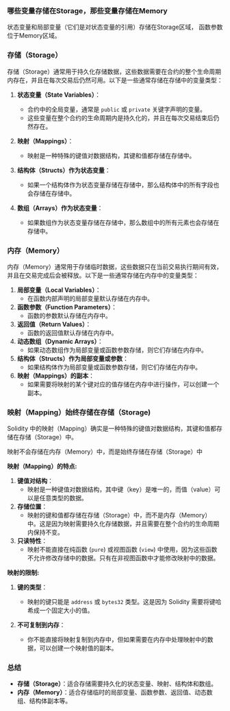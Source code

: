 ### 哪些变量存储在Storage，那些变量存储在Memory

状态变量和局部变量（它们是对状态变量的引用）存储在Storage区域， 函数参数位于Memory区域。

### 存储（Storage）

存储（Storage）通常用于持久化存储数据，这些数据需要在合约的整个生命周期内存在，并且在每次交易后仍然可用。以下是一些通常存储在存储中的变量类型：

1. **状态变量（State Variables）**：
    - 合约中的全局变量，通常是 `public` 或 `private` 关键字声明的变量。
    - 这些变量在整个合约的生命周期内是持久化的，并且在每次交易结束后仍然存在。

2. **映射（Mappings）**：
    - 映射是一种特殊的键值对数据结构，其键和值都存储在存储中。
3. **结构体（Structs）作为状态变量**：
    - 如果一个结构体作为状态变量存储在存储中，那么结构体中的所有字段也会存储在存储中。
4. **数组（Arrays）作为状态变量**：
    - 如果数组作为状态变量存储在存储中，那么数组中的所有元素也会存储在存储中。

### 内存（Memory）

内存（Memory）通常用于存储临时数据，这些数据只在当前交易执行期间有效，并且在交易完成后会被释放。以下是一些通常存储在内存中的变量类型：

1. **局部变量（Local Variables）**：
    - 在函数内部声明的局部变量默认存储在内存中。
2. **函数参数（Function Parameters）**：
    - 函数的参数默认存储在内存中。
3. **返回值（Return Values）**：
    - 函数的返回值默认存储在内存中。
4. **动态数组（Dynamic Arrays）**：
    - 如果动态数组作为局部变量或函数参数存储，则它们存储在内存中。
5. **结构体（Structs）作为局部变量或参数**：
    - 如果结构体作为局部变量或函数参数存储，则它们存储在内存中。
6. **映射（Mappings）的副本**：
    - 如果需要将映射的某个键对应的值存储在内存中进行操作，可以创建一个副本。

### 映射（Mapping）始终存储在存储（Storage)

Solidity 中的映射（Mapping）确实是一种特殊的键值对数据结构，其键和值都存储在存储（Storage）中。

映射不会存储在内存（Memory）中，而是始终存储在存储（Storage）中

**映射（Mapping）的特点:**

1. **键值对结构**：
    - 映射是一种键值对数据结构，其中键（key）是唯一的，而值（value）可以是任意类型的数据。
2. **存储位置**：
    - 映射的键和值都存储在存储（Storage）中，而不是内存（Memory）中。这是因为映射需要持久化存储数据，并且需要在整个合约的生命周期内保持不变。
3. **只读特性**：
    - 映射不能直接在纯函数 (`pure`) 或视图函数 (`view`) 中使用，因为这些函数不允许修改存储中的数据。只有在非视图函数中才能修改映射中的数据。

**映射的限制:**

1. **键的类型**：

    - 映射的键只能是 `address` 或 `bytes32` 类型。这是因为 Solidity 需要将键哈希成一个固定大小的值。

2. **不可复制到内存**：

    - 你不能直接将映射复制到内存中，但如果需要在内存中处理映射中的数据，可以创建一个映射值的副本。

### 总结

- **存储（Storage）**：适合存储需要持久化的状态变量、映射、结构体和数组。
- **内存（Memory）**：适合存储临时的局部变量、函数参数、返回值、动态数组、结构体副本等。